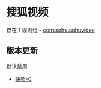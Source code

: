 # 搜狐视频

存在 1 规则组 - [com.sohu.sohuvideo](/src/apps/com.sohu.sohuvideo.ts)

## 版本更新

默认禁用

- [快照-0](https://i.gkd.li/i/13435504)
